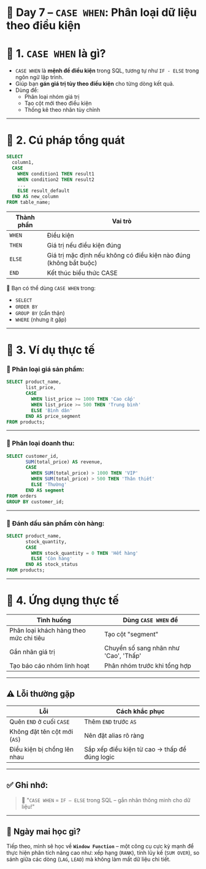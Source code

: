 # 🧠 Day 7 – `CASE WHEN`: Phân loại dữ liệu theo điều kiện

# **🎯 1. `CASE WHEN` là gì?**

- `CASE WHEN` là **mệnh đề điều kiện** trong SQL, tương tự như `IF - ELSE` trong ngôn ngữ lập trình.
- Giúp bạn **gán giá trị tùy theo điều kiện** cho từng dòng kết quả.
- Dùng để:
  - Phân loại nhóm giá trị
  - Tạo cột mới theo điều kiện
  - Thống kê theo nhãn tùy chỉnh

---

# **🔹 2. Cú pháp tổng quát**

```sql
SELECT
  column1,
  CASE
    WHEN condition1 THEN result1
    WHEN condition2 THEN result2
    ...
    ELSE result_default
  END AS new_column
FROM table_name;
````

| Thành phần | Vai trò                                                           |
| ---------- | ----------------------------------------------------------------- |
| `WHEN`     | Điều kiện                                                         |
| `THEN`     | Giá trị nếu điều kiện đúng                                        |
| `ELSE`     | Giá trị mặc định nếu không có điều kiện nào đúng (không bắt buộc) |
| `END`      | Kết thúc biểu thức CASE                                           |

📌 Bạn có thể dùng `CASE WHEN` trong:

* `SELECT`
* `ORDER BY`
* `GROUP BY` (cẩn thận)
* `WHERE` (nhưng ít gặp)

---

# **🔹 3. Ví dụ thực tế**

### 🔸 Phân loại giá sản phẩm:

```sql
SELECT product_name,
       list_price,
       CASE
         WHEN list_price >= 1000 THEN 'Cao cấp'
         WHEN list_price >= 500 THEN 'Trung bình'
         ELSE 'Bình dân'
       END AS price_segment
FROM products;
```

---

### 🔸 Phân loại doanh thu:

```sql
SELECT customer_id,
       SUM(total_price) AS revenue,
       CASE
         WHEN SUM(total_price) > 1000 THEN 'VIP'
         WHEN SUM(total_price) > 500 THEN 'Thân thiết'
         ELSE 'Thường'
       END AS segment
FROM orders
GROUP BY customer_id;
```

---

### 🔸 Đánh dấu sản phẩm còn hàng:

```sql
SELECT product_name,
       stock_quantity,
       CASE
         WHEN stock_quantity = 0 THEN 'Hết hàng'
         ELSE 'Còn hàng'
       END AS stock_status
FROM products;
```

---

# 🔹 **4. Ứng dụng thực tế**

| Tình huống                             | Dùng `CASE WHEN` để                   |
| -------------------------------------- | ------------------------------------- |
| Phân loại khách hàng theo mức chi tiêu | Tạo cột "segment"                     |
| Gắn nhãn giá trị                       | Chuyển số sang nhãn như 'Cao', 'Thấp' |
| Tạo báo cáo nhóm linh hoạt             | Phân nhóm trước khi tổng hợp          |

---

## ⚠️ Lỗi thường gặp

| Lỗi                          | Cách khắc phục                                |
| ---------------------------- | --------------------------------------------- |
| Quên `END` ở cuối `CASE`     | Thêm `END` trước `AS`                         |
| Không đặt tên cột mới (`AS`) | Nên đặt alias rõ ràng                         |
| Điều kiện bị chồng lên nhau  | Sắp xếp điều kiện từ cao → thấp để đúng logic |

---

## ✅ Ghi nhớ:

> 🧠 "`CASE WHEN` = `IF – ELSE` trong SQL – gắn nhãn thông minh cho dữ liệu!"

---

## 🔁 Ngày mai học gì?

Tiếp theo, mình sẽ học về **`Window Function`** – một công cụ cực kỳ mạnh để thực hiện phân tích nâng cao như: xếp hạng (`RANK`), tính lũy kế (`SUM OVER`), so sánh giữa các dòng (`LAG`, `LEAD`) mà không làm mất dữ liệu chi tiết.

